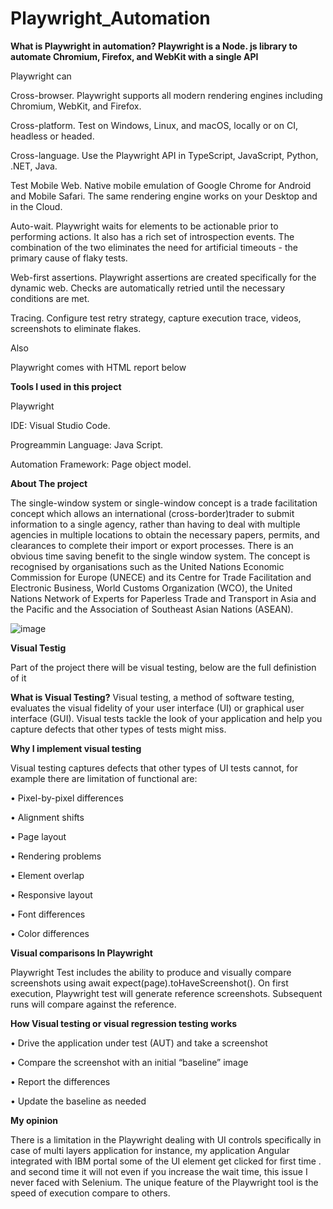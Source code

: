 # Playwright_Automation

**What is Playwright in automation? Playwright is a Node. js library to automate Chromium, Firefox, and WebKit with a single API**

Playwright can

Cross-browser. Playwright supports all modern rendering engines including Chromium, WebKit, and Firefox.

Cross-platform. Test on Windows, Linux, and macOS, locally or on CI, headless or headed.

Cross-language. Use the Playwright API in TypeScript, JavaScript, Python, .NET, Java.

Test Mobile Web. Native mobile emulation of Google Chrome for Android and Mobile Safari. The same rendering engine works on your Desktop and in the Cloud.

Auto-wait. Playwright waits for elements to be actionable prior to performing actions. It also has a rich set of introspection events. The combination of the two eliminates the need for artificial timeouts - the primary cause of flaky tests.

Web-first assertions. Playwright assertions are created specifically for the dynamic web. Checks are automatically retried until the necessary conditions are met.

Tracing. Configure test retry strategy, capture execution trace, videos, screenshots to eliminate flakes.

Also

Playwright comes with HTML report below


**Tools I used in this project**

Playwright

IDE: Visual Studio Code.

Progreammin Language: Java Script.

Automation Framework: Page object model.

**About The project**

The single-window system or single-window concept is a trade facilitation concept which allows an international (cross-border)trader to submit information to a single agency, rather than having to deal with multiple agencies in multiple locations to obtain the necessary papers, permits, and clearances to complete their import or export processes. There is an obvious time saving benefit to the single window system. The concept is recognised by organisations such as the United Nations Economic Commission for Europe (UNECE) and its Centre for Trade Facilitation and Electronic Business, World Customs Organization (WCO), the United Nations Network of Experts for Paperless Trade and Transport in Asia and the Pacific and the Association of Southeast Asian Nations (ASEAN).

![image](https://github.com/Anassatti/Playwright_Automation/assets/73906550/f4d8a6df-f5c0-4e28-b6cc-26ed9118299e)


**Visual Testig**

Part of the project there will be visual testing, below are the full definistion of it

**What is Visual Testing?**
Visual testing, a method of software testing, evaluates the visual fidelity of your user interface (UI) or graphical user interface (GUI). Visual tests tackle the look of your application and help you capture defects that other types of tests might miss.

**Why I implement visual testing**

Visual testing captures defects that other types of UI tests cannot, for example there are limitation of functional are:

•	Pixel-by-pixel differences

•	Alignment shifts

•	Page layout

•	Rendering problems

•	Element overlap

•	Responsive layout

•	Font differences

•	Color differences

**Visual comparisons In Playwright**

Playwright Test includes the ability to produce and visually compare screenshots using await expect(page).toHaveScreenshot(). On first execution, Playwright test will generate reference screenshots. Subsequent runs will compare against the reference.

**How Visual testing or visual regression testing works**

•	Drive the application under test (AUT) and take a screenshot

•	Compare the screenshot with an initial “baseline” image

•	Report the differences

•	Update the baseline as needed

**My opinion**

There is a limitation in the Playwright dealing with UI controls specifically in case of multi layers application for instance, my application Angular integrated with IBM portal some of the UI element get clicked for first time . and   second time it will not even if you increase the wait time, this issue I never faced with Selenium. The unique feature of the Playwright tool is the speed of execution compare to others.




